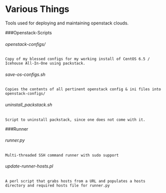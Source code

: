 Various Things
=================

Tools used for deploying and maintaining openstack clouds. 

###Openstack-Scripts

###### openstack-configs/ 
	Copy of my blessed configs for my working install of CentOS 6.5 / Icehouse All-In-One using packstack. 
###### save-os-configs.sh 
	Copies the contents of all pertinent openstack config & ini files into openstack-configs/
###### uninstall_packstack.sh 
	Script to uninstall packstack, since one does not come with it.

###Runner

###### runner.py
	Multi-threaded SSH command runner with sudo support
###### update-runner-hosts.pl
	A perl script that grabs hosts from a URL and populates a hosts directory and required hosts file for runner.py
